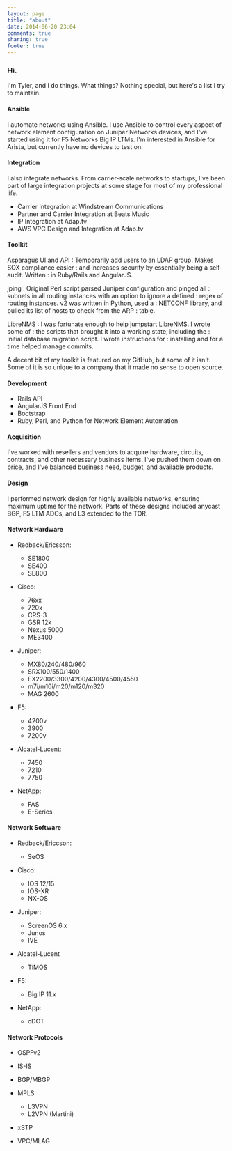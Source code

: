 ```yaml
---
layout: page
title: "about"
date: 2014-06-20 23:04
comments: true
sharing: true
footer: true
---
```


### Hi.

I'm Tyler, and I do things.  What things?  Nothing special, but here's a
list I try to maintain.

#### Ansible

I automate networks using Ansible.  I use Ansible to control every
aspect of network element configuration on Juniper Networks devices, and
I've started using it for F5 Networks Big IP LTMs.  I'm interested in
Ansible for Arista, but currently have no devices to test on.

#### Integration

I also integrate networks.  From carrier-scale networks to startups,
I've been part of large integration projects at some stage for most of my
professional life.

* Carrier Integration at Windstream Communications
* Partner and Carrier Integration at Beats Music
* IP Integration at Adap.tv
* AWS VPC Design and Integration at Adap.tv

#### Toolkit

Asparagus UI and API
: Temporarily add users to an LDAP group.  Makes SOX compliance easier
: and increases security by essentially being a self-audit.  Written
: in Ruby/Rails and AngularJS.

jping
: Original Perl script parsed Juniper configuration and pinged all
: subnets in all routing instances with an option to ignore a defined
: regex of routing instances.  v2 was written in Python, used a
: NETCONF library, and pulled its list of hosts to check from the ARP
: table.

LibreNMS
: I was fortunate enough to help jumpstart LibreNMS.  I wrote some of
: the scripts that brought it into a working state, including the
: initial database migration script.  I wrote instructions for
: installing and for a time helped manage commits.

A decent bit of my toolkit is featured on my GitHub, but some of it
isn't.  Some of it is so unique to a company that it made no sense to
open source.

#### Development

* Rails API
* AngularJS Front End
* Bootstrap
* Ruby, Perl, and Python for Network Element Automation

#### Acquisition

I've worked with resellers and vendors to acquire hardware, circuits,
contracts, and other necessary business items.  I've pushed them down on
price, and I've balanced business need, budget, and available products.

#### Design

I performed network design for highly available networks, ensuring
maximum uptime for the network.  Parts of these designs included anycast
BGP, F5 LTM ADCs, and L3 extended to the TOR.

#### Network Hardware

* Redback/Ericsson:
  * SE1800
  * SE400
  * SE800

* Cisco:
  * 76xx
  * 720x
  * CRS-3
  * GSR 12k
  * Nexus 5000
  * ME3400

* Juniper:
  * MX80/240/480/960
  * SRX100/550/1400
  * EX2200/3300/4200/4300/4500/4550
  * m7i/m10i/m20/m120/m320
  * MAG 2600

* F5:
  * 4200v
  * 3900
  * 7200v

* Alcatel-Lucent:
  * 7450
  * 7210
  * 7750

* NetApp:
    * FAS
    * E-Series

#### Network Software

* Redback/Ericcson:
  * SeOS

* Cisco:
  * IOS 12/15
  * IOS-XR
  * NX-OS

* Juniper:
  * ScreenOS 6.x
  * Junos
  * IVE

* Alcatel-Lucent
  * TiMOS

* F5:
  * Big IP 11.x

* NetApp:
  * cDOT

#### Network Protocols

* OSPFv2
* IS-IS
* BGP/MBGP
* MPLS
  * L3VPN
  * L2VPN (Martini)

* xSTP
* VPC/MLAG
